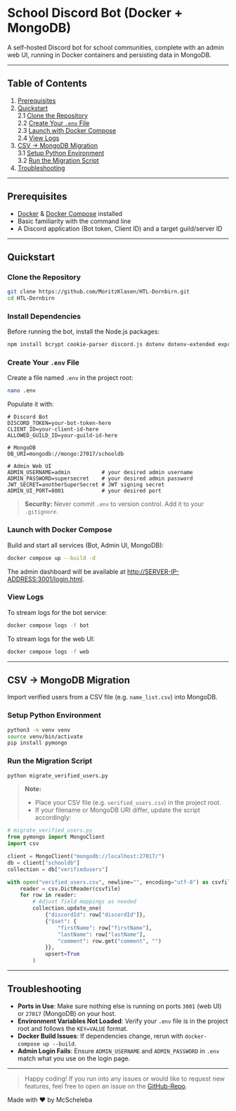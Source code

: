 # School Discord Bot (Docker + MongoDB)

A self-hosted Discord bot for school communities, complete with an admin web UI, running in Docker containers and persisting data in MongoDB.

---

## Table of Contents

1. [Prerequisites](#prerequisites)  
2. [Quickstart](#quickstart)  
   2.1 [Clone the Repository](#clone-the-repository)  
   2.2 [Create Your `.env` File](#create-your-env-file)  
   2.3 [Launch with Docker Compose](#launch-with-docker-compose)  
   2.4 [View Logs](#view-logs)  
3. [CSV → MongoDB Migration](#csv--mongodb-migration)  
   3.1 [Setup Python Environment](#setup-python-environment)  
   3.2 [Run the Migration Script](#run-the-migration-script)  
4. [Troubleshooting](#troubleshooting)  

---

## Prerequisites

- [Docker](https://www.docker.com/) & [Docker Compose](https://docs.docker.com/compose/) installed  
- Basic familiarity with the command line  
- A Discord application (Bot token, Client ID) and a target guild/server ID  

---

## Quickstart

### Clone the Repository

```bash
git clone https://github.com/MoritzKlasen/HTL-Dornbirn.git
cd HTL-Dornbirn
```

### Install Dependencies

Before running the bot, install the Node.js packages:

```bash
npm install bcrypt cookie-parser discord.js dotenv dotenv-extended express jsonwebtoken mongoose
```

### Create Your `.env` File

Create a file named `.env` in the project root:

```bash
nano .env
```

Populate it with:

```dotenv
# Discord Bot
DISCORD_TOKEN=your-bot-token-here
CLIENT_ID=your-client-id-here
ALLOWED_GUILD_ID=your-guild-id-here

# MongoDB
DB_URI=mongodb://mongo:27017/schooldb

# Admin Web UI
ADMIN_USERNAME=admin          # your desired admin username
ADMIN_PASSWORD=supersecret    # your desired admin password
JWT_SECRET=anotherSuperSecret # JWT signing secret
ADMIN_UI_PORT=8001            # your desired port
```

> **Security:** Never commit `.env` to version control. Add it to your `.gitignore`.

### Launch with Docker Compose

Build and start all services (Bot, Admin UI, MongoDB):

```bash
docker compose up --build -d
```

The admin dashboard will be available at <http://SERVER-IP-ADDRESS:3001/login.html>.

### View Logs

To stream logs for the bot service:

```bash
docker compose logs -f bot
```

To stream logs for the web UI:

```bash
docker compose logs -f web
```

---

## CSV → MongoDB Migration

Import verified users from a CSV file (e.g. `name_list.csv`) into MongoDB.

### Setup Python Environment

```bash
python3 -m venv venv
source venv/bin/activate
pip install pymongo
```

### Run the Migration Script

```bash
python migrate_verified_users.py
```

> **Note:**  
> - Place your CSV file (e.g. `verified_users.csv`) in the project root.  
> - If your filename or MongoDB URI differ, update the script accordingly:

```python
# migrate_verified_users.py
from pymongo import MongoClient
import csv

client = MongoClient("mongodb://localhost:27017/")
db = client["schooldb"]
collection = db["verifiedusers"]

with open("verified_users.csv", newline="", encoding="utf-8") as csvfile:
    reader = csv.DictReader(csvfile)
    for row in reader:
        # Adjust field mappings as needed
        collection.update_one(
            {"discordId": row["discordId"]},
            {"$set": {
                "firstName": row["firstName"],
                "lastName": row["lastName"],
                "comment": row.get("comment", "")
            }},
            upsert=True
        )
```

---

## Troubleshooting

- **Ports in Use**: Make sure nothing else is running on ports `3001` (web UI) or `27017` (MongoDB) on your host.  
- **Environment Variables Not Loaded**: Verify your `.env` file is in the project root and follows the `KEY=VALUE` format.  
- **Docker Build Issues**: If dependencies change, rerun with `docker-compose up --build`.  
- **Admin Login Fails**: Ensure `ADMIN_USERNAME` and `ADMIN_PASSWORD` in `.env` match what you use on the login page.  

---

>Happy coding! If you run into any issues or would like to request new features, feel free to open an issue on the [GitHub-Repo](https://github.com/MoritzKlasen/HTL-Dornbirn).

Made with ❤️ by McScheleba